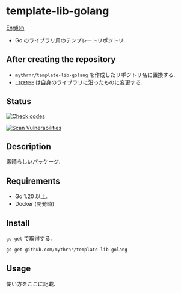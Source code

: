 # template-lib-golang

[English](./README.md)

- Go のライブラリ用のテンプレートリポジトリ.

## After creating the repository

- `mythrnr/template-lib-golang` を作成したリポジトリ名に置換する.
- [`LICENSE`](./LICENSE) は自身のライブラリに沿ったものに変更する.

## Status

[![Check codes](https://github.com/mythrnr/template-lib-golang/actions/workflows/check-code.yaml/badge.svg)](https://github.com/mythrnr/template-lib-golang/actions/workflows/check-code.yaml)

[![Scan Vulnerabilities](https://github.com/mythrnr/template-lib-golang/actions/workflows/scan-vulnerabilities.yaml/badge.svg)](https://github.com/mythrnr/template-lib-golang/actions/workflows/scan-vulnerabilities.yaml)

## Description

素晴らしいパッケージ.

## Requirements

- Go 1.20 以上.
- Docker (開発時)

## Install

`go get` で取得する.

```bash
go get github.com/mythrnr/template-lib-golang
```

## Usage

使い方をここに記載.

